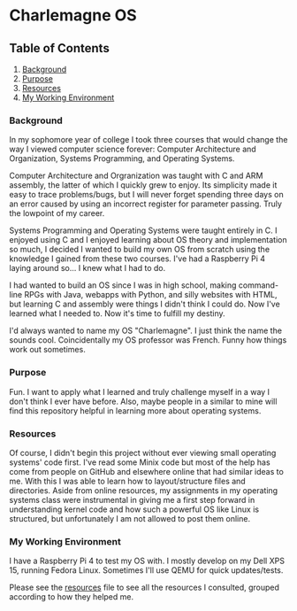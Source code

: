 # Charlemagne OS

## Table of Contents
1. [Background](#Background)
2. [Purpose](#Purpose)
3. [Resources](#Resources)
4. [My Working Environment](#My-Working-Environment)

### Background
In my sophomore year of college I took three courses that would change the way I viewed computer science forever: Computer Architecture and Organization, Systems Programming, and Operating Systems.

Computer Architecture and Orgranization was taught with C and ARM assembly, the latter of which I quickly grew to enjoy. Its simplicity made it easy to trace problems/bugs, but I will never forget spending three days on an error caused by using an incorrect register for parameter passing. Truly the lowpoint of my career.

Systems Programming and Operating Systems were taught entirely in C. I enjoyed using C and I enjoyed learning about OS theory and implementation so much, I decided I wanted to build my own OS from scratch using the knowledge I gained from these two courses. I've had a Raspberry Pi 4 laying around so... I knew what I had to do.

I had wanted to build an OS since I was in high school, making command-line RPGs with Java, webapps with Python, and silly websites with HTML, but learning C and assembly were things I didn't think I could do. Now I've learned what I needed to. Now it's time to fulfill my destiny.

I'd always wanted to name my OS "Charlemagne". I just think the name the sounds cool. Coincidentally my OS professor was French. Funny how things work out sometimes.

### Purpose
Fun. I want to apply what I learned and truly challenge myself in a way I don't think I ever have before. Also, maybe people in a similar to mine will find this repository helpful in learning more about operating systems.

### Resources
Of course, I didn't begin this project without ever viewing small operating systems' code first. I've read some Minix code but most of the help has come from people on GitHub and elsewhere online that had similar ideas to me. With this I was able to learn how to layout/structure files and directories. Aside from online resources, my assignments in my operating systems class were instrumental in giving me a first step forward in understanding kernel code and how such a powerful OS like Linux is structured, but unfortunately I am not allowed to post them online.

### My Working Environment
I have a Raspberry Pi 4 to test my OS with. I mostly develop on my Dell XPS 15, running Fedora Linux. Sometimes I'll use QEMU for quick updates/tests.

Please see the [resources](https://github.com/robertfeliciano/CharlemagneOS/blob/main/.resources.md) file to see all the resources I consulted, grouped according to how they helped me.
